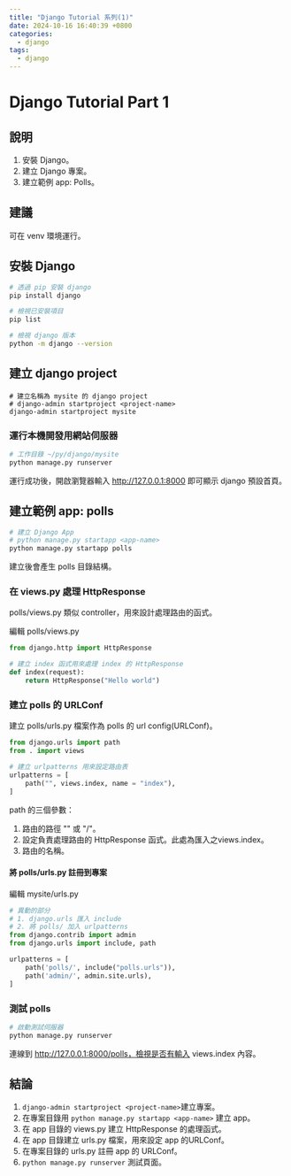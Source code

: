 ```yaml
---
title: "Django Tutorial 系列(1)"
date: 2024-10-16 16:40:39 +0800
categories: 
  - django
tags:
  - django
---
```


# Django Tutorial Part 1

## 說明

1. 安裝 Django。
2. 建立 Django 專案。
3. 建立範例 app: Polls。

## 建議

可在 venv 環境運行。

## 安裝 Django

```bash
# 透過 pip 安裝 django
pip install django

# 檢視已安裝項目
pip list

# 檢視 django 版本
python -m django --version
```

## 建立 django project

```bash!
# 建立名稱為 mysite 的 django project
# django-admin startproject <project-name>
django-admin startproject mysite
```

### 運行本機開發用網站伺服器

```bash
# 工作目錄 ~/py/django/mysite
python manage.py runserver
```

運行成功後，開啟瀏覽器輸入 http://127.0.0.1:8000 即可顯示 django 預設首頁。

## 建立範例 app: polls

```bash
# 建立 Django App
# python manage.py startapp <app-name>
python manage.py startapp polls
```

建立後會產生 polls 目錄結構。

### 在 views.py 處理 HttpResponse

polls/views.py 類似 controller，用來設計處理路由的函式。

編輯 polls/views.py

```python
from django.http import HttpResponse

# 建立 index 函式用來處理 index 的 HttpResponse
def index(request):
    return HttpResponse("Hello world")
```

### 建立 polls 的 URLConf

建立 polls/urls.py 檔案作為 polls 的 url config(URLConf)。

```python
from django.urls import path
from . import views

# 建立 urlpatterns 用來設定路由表
urlpatterns = [
    path("", views.index, name = "index"),
]
```

path 的三個參數：

1. 路由的路徑 "" 或 "/"。
2. 設定負責處理路由的 HttpResponse 函式。此處為匯入之views.index。
3. 路由的名稱。

#### 將 polls/urls.py 註冊到專案

編輯 mysite/urls.py

```python
# 異動的部分
# 1. django.urls 匯入 include
# 2. 將 polls/ 加入 urlpatterns
from django.contrib import admin
from django.urls import include, path

urlpatterns = [
    path('polls/', include("polls.urls")),
    path('admin/', admin.site.urls),
]
```

### 測試 polls

```bash
# 啟動測試伺服器
python manage.py runserver
```

連線到 http://127.0.0.1:8000/polls，檢視是否有輸入 views.index 內容。

## 結論

1. `django-admin startproject <project-name>`建立專案。
2. 在專案目錄用 `python manage.py startapp <app-name>` 建立 app。
3. 在 app 目錄的 views.py 建立 HttpResponse 的處理函式。
4. 在 app 目錄建立 urls.py 檔案，用來設定 app 的URLConf。
5. 在專案目錄的 urls.py 註冊 app 的 URLConf。
6. `python manage.py runserver` 測試頁面。
